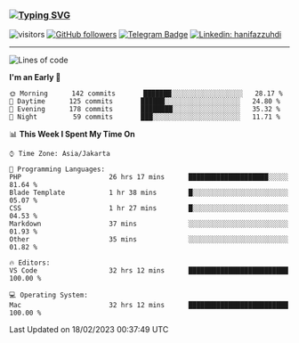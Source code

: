 ### [![Typing SVG](https://readme-typing-svg.herokuapp.com?font=lato&size=22&lines=Hi+There+👋)](https://git.io/typing-svg) 

![visitors](https://visitor-badge.glitch.me/badge?page_id=hanifazzuhdi.hanifazzuhdi)
[![GitHub followers](https://img.shields.io/github/followers/hanifazzuhdi?label=Follow&style=social)](https://github.com/hanifazzuhdi/?tab=follow) 
[![Telegram Badge](https://img.shields.io/badge/-hanif0198-blue?style=social&logo=telegram&link=https://www.t.me/hanif0198/)](https://www.t.me/hanif0198/) 
[![Linkedin: hanifazzuhdi](https://img.shields.io/badge/-hanifazzuhdi-blue?style=flat-square&logo=Linkedin&logoColor=white&link=https://www.linkedin.com/in/hanif-az-zuhdi-69688019b/)](https://www.linkedin.com/in/hanif-az-zuhdi-69688019b/) 

<hr/>

<!--START_SECTION:waka-->
![Lines of code](https://img.shields.io/badge/From%20Hello%20World%20I%27ve%20Written-9%20Million%20lines%20of%20code-blue)

**I'm an Early 🐤** 

```text
🌞 Morning      142 commits       ███████░░░░░░░░░░░░░░░░░░   28.17 % 
🌆 Daytime      125 commits       ██████░░░░░░░░░░░░░░░░░░░   24.80 % 
🌃 Evening      178 commits       ████████░░░░░░░░░░░░░░░░░   35.32 % 
🌙 Night         59 commits       ███░░░░░░░░░░░░░░░░░░░░░░   11.71 % 

```


📊 **This Week I Spent My Time On** 

```text
⌚︎ Time Zone: Asia/Jakarta

💬 Programming Languages: 
PHP                      26 hrs 17 mins      ████████████████████░░░░░   81.64 % 
Blade Template           1 hr 38 mins        █░░░░░░░░░░░░░░░░░░░░░░░░   05.07 % 
CSS                      1 hr 27 mins        █░░░░░░░░░░░░░░░░░░░░░░░░   04.53 % 
Markdown                 37 mins             ░░░░░░░░░░░░░░░░░░░░░░░░░   01.93 % 
Other                    35 mins             ░░░░░░░░░░░░░░░░░░░░░░░░░   01.82 % 

🔥 Editors: 
VS Code                  32 hrs 12 mins      █████████████████████████   100.00 % 

💻 Operating System: 
Mac                      32 hrs 12 mins      █████████████████████████   100.00 % 

```


 Last Updated on 18/02/2023 00:37:49 UTC
<!--END_SECTION:waka-->
